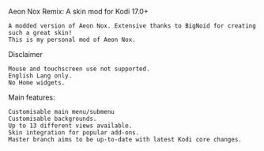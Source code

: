 
Aeon Nox Remix: A skin mod for Kodi 17.0+

    A modded version of Aeon Nox. Extensive thanks to BigNoid for creating such a great skin!
    This is my personal mod of Aeon Nox.

Disclaimer

    Mouse and touchscreen use not supported.
    English Lang only.
    No Home widgets.

Main features:

    Customisable main menu/submenu
    Customisable backgrounds.
    Up to 13 different views available.
    Skin integration for popular add-ons.
    Master branch aims to be up-to-date with latest Kodi core changes.

